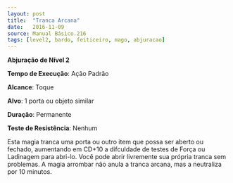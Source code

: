 ```yaml
---
layout: post
title:  "Tranca Arcana"
date:   2016-11-09
source: Manual Básico.216
tags: [level2, bardo, feiticeiro, mago, abjuracao]
---
```


**Abjuração de Nível 2**

**Tempo de Execução**: Ação Padrão

**Alcance**: Toque

**Alvo**: 1 porta ou objeto similar

**Duração**: Permanente

**Teste de Resistência**: Nenhum

Esta magia tranca uma porta ou outro item que possa ser aberto ou fechado, aumentando em CD+10 a difculdade de testes de Força ou Ladinagem para abri-lo.
Você pode abrir livremente sua própria tranca sem problemas. A magia arrombar não anula a tranca arcana, mas a neutraliza por 10 minutos.